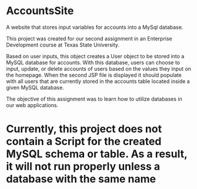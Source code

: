 # AccountsSite
A website that stores input variables for accounts into a MySql database.

This project was created for our second assignment in an Enterprise Development course at Texas State University.

Based on user inputs, this object creates a User object to be stored into a MySQL database for accounts. With this database, users can choose to input, update, or delete accounts of users based on the values they input on the homepage. When the second JSP file is displayed it should populate with all users that are currently stored in the accounts table located inside a given MySQL database.

The objective of this assignment was to learn how to utilize databases in our web applications.

# Currently, this project does not contain a Script for the created MySQL schema or table. As a result, it will not run properly unless a database with the same name
